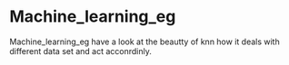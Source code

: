 # Machine_learning_eg
Machine_learning_eg
have a look at the beautty of knn how it deals with different data set and act acconrdinly.

